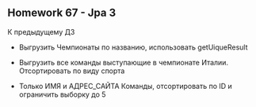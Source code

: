 Homework 67 - Jpa 3
--------------------
К предыдущему ДЗ 

 - Выгрузить Чемпионаты по названию, использовать getUiqueResult

 - Выгрузить все команды выступающие в чемпионате Италии. Отсортировать по виду спорта

 - Только ИМЯ и АДРЕС_САЙТА  Команды, отсортировать по ID и ограничить выборку до 5